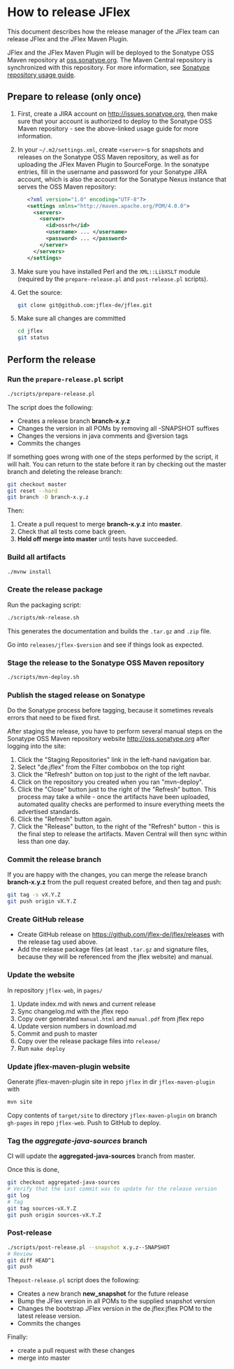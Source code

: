 <!--
  Copyright 2023, Gerwin Klein, Régis Décamps, Steve Rowe
  SPDX-License-Identifier: CC-BY-SA-4.0
-->

# How to release JFlex

This document describes how the release manager of the JFlex team can release
JFlex and the JFlex Maven Plugin.

JFlex and the JFlex Maven Plugin will be deployed to the Sonatype OSS Maven
repository at [oss.sonatype.org][sonatype].
The Maven Central repository is synchronized with this repository.
For more information, see [Sonatype repository usage guide][sonatype-repo-usage].

## Prepare to release (only once)

1. First, create a JIRA account on <http://issues.sonatype.org>, then make sure that your
   account is authorized to deploy to the Sonatype OSS Maven repository - see
   the above-linked usage guide for more information.

2. In your `~/.m2/settings.xml`, create `<server>`-s for snapshots and releases on
   the Sonatype OSS Maven repository, as well as for uploading the JFlex Maven
   Plugin to SourceForge.  In the sonatype entries, fill in the username and
   password for your Sonatype JIRA account, which is also the account for the
   Sonatype Nexus instance that serves the OSS Maven repository:

    ```xml
       <?xml version="1.0" encoding="UTF-8"?>
       <settings xmlns="http://maven.apache.org/POM/4.0.0">
         <servers>
           <server>
             <id>ossrh</id>
             <username> ... </username>
             <password> ... </password>
           </server>
         </servers>
       </settings>
    ```

3. Make sure you have installed Perl and the `XML::LibXSLT` module (required
   by the `prepare-release.pl` and `post-release.pl` scripts).

4. Get the source:

   ```sh
   git clone git@github.com:jflex-de/jflex.git
   ```

5. Make sure all changes are committed

   ```sh
   cd jflex
   git status
   ```

## Perform the release

### Run the `prepare-release.pl` script

```sh
./scripts/prepare-release.pl
```

The script does the following:

- Creates a release branch **branch-x.y.z**
- Changes the version in all POMs by removing all -SNAPSHOT suffixes
- Changes the versions in java comments and @version tags
- Commits the changes

If something goes wrong with one of the steps performed by
the script, it will halt.  You can return to the state before
it ran by checking out the master branch and deleting the
release branch:

```sh
git checkout master
git reset --hard
git branch -D branch-x.y.z
```

Then:

  1. Create a pull request to merge **branch-x.y.z** into **master**.
  2. Check that all tests come back green.
  3. **Hold off merge into master** until tests have succeeded.

### Build all artifacts

```bash
./mvnw install
```

### Create the release package

Run the packaging script:

```sh
./scripts/mk-release.sh
```

This generates the documentation and builds the `.tar.gz` and `.zip` file.

Go into `releases/jflex-$version` and see if things look as expected.

### Stage the release to the Sonatype OSS Maven repository

```sh
./scripts/mvn-deploy.sh
```

### Publish the staged release on Sonatype

Do the Sonatype process before tagging, because it sometimes reveals errors
that need to be fixed first.

After staging the release, you have to perform several manual steps
on the Sonatype OSS Maven repository website <http://oss.sonatype.org>
after logging into the site:

   1. Click the "Staging Repositories" link in the left-hand navigation bar.
   2. Select "de.jflex" from the Filter combobox on the top right
   3. Click the "Refresh" button on top just to the right of the left navbar.
   4. Click on the repository you created when you ran "mvn-deploy".
   5. Click the "Close" button just to the right of the "Refresh" button.
     This process may take a while - once the artifacts have been uploaded,
     automated quality checks are performed to insure everything meets
     the advertised standards.
   6. Click the "Refresh" button again.
   7. Click the "Release" button, to the right of the "Refresh" button -
     this is the final step to release the artifacts.  Maven Central
     will then sync within less than one day.

### Commit the release branch

If you are happy with the changes, you can merge the release branch
**branch-x.y.z** from the pull request created before, and then tag and push:

```sh
git tag -s vX.Y.Z
git push origin vX.Y.Z
```

### Create GitHub release

- Create GitHub release on <https://github.com/jflex-de/jflex/releases>
  with the release tag used above.
- Add the release package files (at least `.tar.gz` and signature files,
  because they will be referenced from the jflex website) and manual.

### Update the website

In repository `jflex-web`, in `pages/`

   1. Update index.md with news and current release
   2. Sync changelog.md with the jflex repo
   3. Copy over generated `manual.html` and `manual.pdf` from jflex repo
   4. Update version numbers in download.md
   5. Commit and push to master
   6. Copy over the release package files into `release/`
   7. Run `make deploy`

### Update jflex-maven-plugin website

Generate jflex-maven-plugin site in repo `jflex` in dir `jflex-maven-plugin` with

```sh
mvn site
```

Copy contents of `target/site` to directory `jflex-maven-plugin` on branch `gh-pages` in repo `jflex-web`. Push to GitHub to deploy.

### Tag the _aggregate-java-sources_ branch

CI will update the **aggregated-java-sources** branch from master.

Once this is done,

```sh
git checkout aggregated-java-sources
# Verify that the last commit was to update for the release version
git log
# Tag
git tag sources-vX.Y.Z
git push origin sources-vX.Y.Z
```

### Post-release

```sh
./scripts/post-release.pl --snapshot x.y.z--SNAPSHOT
# Review
git diff HEAD^1
git push
```

The`post-release.pl` script does the following:

- Creates a new branch **new_snapshot** for the future release
- Bump the JFlex version in all POMs to the supplied snapshot version
- Changes the bootstrap JFlex version in the de.jflex:jflex POM to the latest release version.
- Commits the changes

Finally:

- create a pull request with these changes
- merge into master

[sonatype]: http://oss.sonatype.org/
[sonatype-repo-usage]: https://docs.sonatype.org/display/Repository/Sonatype+OSS+Maven+Repository+Usage+Guide

